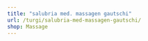 ```yaml
---
title: "salubria med. massagen gautschi"
url: /turgi/salubria-med-massagen-gautschi/
shop: Massage
---
```

